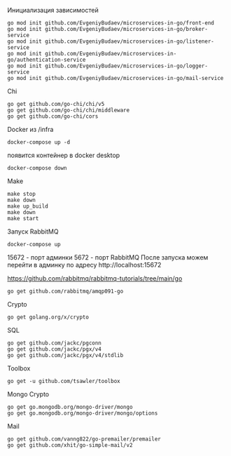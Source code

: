 Инициализация зависимостей

```
go mod init github.com/EvgeniyBudaev/microservices-in-go/front-end
go mod init github.com/EvgeniyBudaev/microservices-in-go/broker-service
go mod init github.com/EvgeniyBudaev/microservices-in-go/listener-service
go mod init github.com/EvgeniyBudaev/microservices-in-go/authentication-service
go mod init github.com/EvgeniyBudaev/microservices-in-go/logger-service
go mod init github.com/EvgeniyBudaev/microservices-in-go/mail-service
```

Chi
```
go get github.com/go-chi/chi/v5
go get github.com/go-chi/chi/middleware
go get github.com/go-chi/cors
```

Docker
из /infra
```
docker-compose up -d
```
появится контейнер в docker desktop
```
docker-compose down
```

Make
```
make stop
make down
make up_build
make down
make start
```

Запуск RabbitMQ
```
docker-compose up
```
15672 - порт админки
5672 - порт RabbitMQ
После запуска можем перейти в админку по адресу http://localhost:15672

https://github.com/rabbitmq/rabbitmq-tutorials/tree/main/go
```
go get github.com/rabbitmq/amqp091-go
```

Crypto
```
go get golang.org/x/crypto
```

SQL
```
go get github.com/jackc/pgconn
go get github.com/jackc/pgx/v4
go get github.com/jackc/pgx/v4/stdlib
```

Toolbox
```
go get -u github.com/tsawler/toolbox
```

Mongo
Crypto
```
go get go.mongodb.org/mongo-driver/mongo
go get go.mongodb.org/mongo-driver/mongo/options
```

Mail
```
go get github.com/vanng822/go-premailer/premailer
go get github.com/xhit/go-simple-mail/v2
```